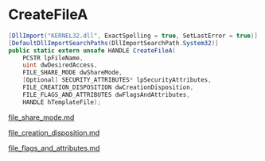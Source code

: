 # CreateFileA

```csharp
[DllImport("KERNEL32.dll", ExactSpelling = true, SetLastError = true)]
[DefaultDllImportSearchPaths(DllImportSearchPath.System32)]
public static extern unsafe HANDLE CreateFileA(
    PCSTR lpFileName,
    uint dwDesiredAccess,
    FILE_SHARE_MODE dwShareMode,
    [Optional] SECURITY_ATTRIBUTES* lpSecurityAttributes,
    FILE_CREATION_DISPOSITION dwCreationDisposition,
    FILE_FLAGS_AND_ATTRIBUTES dwFlagsAndAttributes,
    HANDLE hTemplateFile);
```

[file\_share\_mode.md](../filesystem/file\_share\_mode.md "mention")

[file\_creation\_disposition.md](../filesystem/file\_creation\_disposition.md "mention")

[file\_flags\_and\_attributes.md](../filesystem/file\_flags\_and\_attributes.md "mention")
